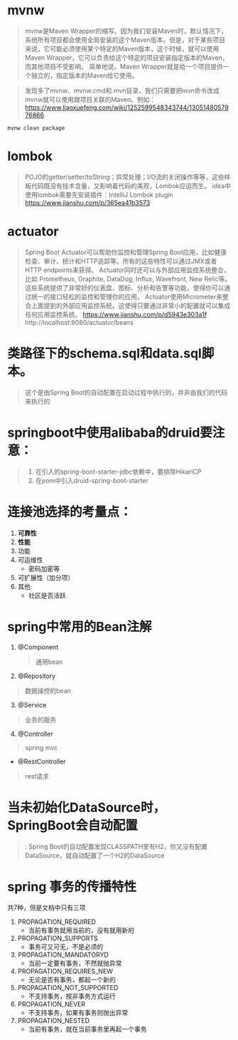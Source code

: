 # mvnw
 > mvnw是Maven Wrapper的缩写。因为我们安装Maven时，默认情况下，系统所有项目都会使用全局安装的这个Maven版本。但是，对于某些项目来说，它可能必须使用某个特定的Maven版本，这个时候，就可以使用Maven Wrapper，它可以负责给这个特定的项目安装指定版本的Maven，而其他项目不受影响。
>简单地说，Maven Wrapper就是给一个项目提供一个独立的，指定版本的Maven给它使用。

>发现多了mvnw、mvnw.cmd和.mvn目录，我们只需要把mvn命令改成mvnw就可以使用跟项目关联的Maven。例如：
>https://www.liaoxuefeng.com/wiki/1252599548343744/1305148057976866
 
```
mvnw clean package
```
# lombok
> POJO的getter/setter/toString；异常处理；I/O流的关闭操作等等，这些样板代码既没有技术含量，又影响着代码的美观，Lombok应运而生。
>idea中使用lombok需要先安装插件：IntelliJ Lombok plugin
>https://www.jianshu.com/p/365ea41b3573

# actuator
> Spring Boot Actuator可以帮助你监控和管理Spring Boot应用，比如健康检查、审计、统计和HTTP追踪等。所有的这些特性可以通过JMX或者HTTP endpoints来获得。
Actuator同时还可以与外部应用监控系统整合，比如 Prometheus, Graphite, DataDog, Influx, Wavefront, New Relic等。这些系统提供了非常好的仪表盘、图标、分析和告警等功能，使得你可以通过统一的接口轻松的监控和管理你的应用。
Actuator使用Micrometer来整合上面提到的外部应用监控系统。这使得只要通过非常小的配置就可以集成任何应用监控系统。
>https://www.jianshu.com/p/d5943e303a1f
>http://localhost:8080/actuator/beans
# 类路径下的schema.sql和data.sql脚本。
> 这个是由Spring Boot的自动配置在启动过程中执行的，并非由我们的代码来执行的
# springboot中使用alibaba的druid要注意：
> 1. 在引入的spring-boot-starter-jdbc依赖中，要排除HikariCP
> 2. 在pom中引入druid-spring-boot-starter
>
# 连接池选择的考量点：
1. **可靠性**
2. **性能**
3. 功能
4. 可运维性
    + 密码加密等
5. 可扩展性（加分项）
6. 其他
    - 社区是否活跃
    
# spring中常用的Bean注解
1. @Component
   > 通用bean
2. @Repository
> 数据操控的bean
3. @Service
> 业务的服务
4. @Controller
> spring mvc
 - @RestController
 > rest请求

# 当未初始化DataSource时，SpringBoot会自动配置
> : Spring Boot的自动配置发现CLASSPATH里有H2，你又没有配置DataSource，就自动配置了一个H2的DataSource

# spring 事务的传播特性
共7种，但是文档中只有三项
1. PROPAGATION_REQUIRED
    - 当前有事务就用当前的，没有就用新的
2. PROPAGATION_SUPPORTS
    - 事务可又可无，不是必须的
3. PROPAGATION_MANDATORYD
    - 当前一定要有事务，不然就抛异常
4. PROPAGATION_REQUIRES_NEW
    - 无论是否有事务，都起一个新的
5. PROPAGATION_NOT_SUPPORTED
    - 不支持事务，按非事务方式运行
6. PROPAGATION_NEVER
    - 不支持事务，如果有事务则抛出异常
7. PROPAGATION_NESTED
    - 当前有事务，就在当前事务里再起一个事务